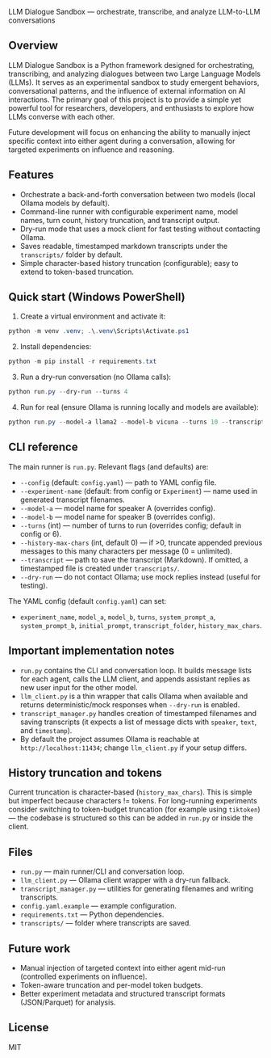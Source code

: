 LLM Dialogue Sandbox — orchestrate, transcribe, and analyze LLM-to-LLM conversations

## Overview

LLM Dialogue Sandbox is a Python framework designed for orchestrating, transcribing, and analyzing dialogues between two Large Language Models (LLMs). It serves as an experimental sandbox to study emergent behaviors, conversational patterns, and the influence of external information on AI interactions. The primary goal of this project is to provide a simple yet powerful tool for researchers, developers, and enthusiasts to explore how LLMs converse with each other.

Future development will focus on enhancing the ability to manually inject specific context into either agent during a conversation, allowing for targeted experiments on influence and reasoning.

## Features

- Orchestrate a back-and-forth conversation between two models (local Ollama models by default).
- Command-line runner with configurable experiment name, model names, turn count, history truncation, and transcript output.
- Dry-run mode that uses a mock client for fast testing without contacting Ollama.
- Saves readable, timestamped markdown transcripts under the `transcripts/` folder by default.
- Simple character-based history truncation (configurable); easy to extend to token-based truncation.

## Quick start (Windows PowerShell)

1. Create a virtual environment and activate it:

```powershell
python -m venv .venv; .\.venv\Scripts\Activate.ps1
```

2. Install dependencies:

```powershell
python -m pip install -r requirements.txt
```

3. Run a dry-run conversation (no Ollama calls):

```powershell
python run.py --dry-run --turns 4
```

4. Run for real (ensure Ollama is running locally and models are available):

```powershell
python run.py --model-a llama2 --model-b vicuna --turns 10 --transcript transcripts/session.md
```

## CLI reference

The main runner is `run.py`. Relevant flags (and defaults) are:

- `--config` (default: `config.yaml`) — path to YAML config file.
- `--experiment-name` (default: from config or `Experiment`) — name used in generated transcript filenames.
- `--model-a` — model name for speaker A (overrides config).
- `--model-b` — model name for speaker B (overrides config).
- `--turns` (int) — number of turns to run (overrides config; default in config or 6).
- `--history-max-chars` (int, default 0) — if >0, truncate appended previous messages to this many characters per message (0 = unlimited).
- `--transcript` — path to save the transcript (Markdown). If omitted, a timestamped file is created under `transcripts/`.
- `--dry-run` — do not contact Ollama; use mock replies instead (useful for testing).

The YAML config (default `config.yaml`) can set:

- `experiment_name`, `model_a`, `model_b`, `turns`, `system_prompt_a`, `system_prompt_b`, `initial_prompt`, `transcript_folder`, `history_max_chars`.

## Important implementation notes

- `run.py` contains the CLI and conversation loop. It builds message lists for each agent, calls the LLM client, and appends assistant replies as new user input for the other model.
- `llm_client.py` is a thin wrapper that calls Ollama when available and returns deterministic/mock responses when `--dry-run` is enabled.
- `transcript_manager.py` handles creation of timestamped filenames and saving transcripts (it expects a list of message dicts with `speaker`, `text`, and `timestamp`).
- By default the project assumes Ollama is reachable at `http://localhost:11434`; change `llm_client.py` if your setup differs.

## History truncation and tokens

Current truncation is character-based (`history_max_chars`). This is simple but imperfect because characters != tokens. For long-running experiments consider switching to token-budget truncation (for example using `tiktoken`) — the codebase is structured so this can be added in `run.py` or inside the client.

## Files

- `run.py` — main runner/CLI and conversation loop.
- `llm_client.py` — Ollama client wrapper with a dry-run fallback.
- `transcript_manager.py` — utilities for generating filenames and writing transcripts.
- `config.yaml.example` — example configuration.
- `requirements.txt` — Python dependencies.
- `transcripts/` — folder where transcripts are saved.

## Future work

- Manual injection of targeted context into either agent mid-run (controlled experiments on influence).
- Token-aware truncation and per-model token budgets.
- Better experiment metadata and structured transcript formats (JSON/Parquet) for analysis.

## License

MIT
